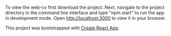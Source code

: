To view the web-cv first download the project. Next, navigate to the project directory in the command line interface and type "npm start" to run the app in development mode. Open [http://localhost:3000](http://localhost:3000) to view it in your browser.

This project was bootstrapped with [Create React App](https://github.com/facebook/create-react-app).
